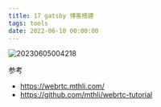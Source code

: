 ```yaml
---
title: 17 gatsby 博客搭建
tags: tools
date: 2022-06-10 00:00:00
---
```


![20230605004218](http://s3.airtlab.com/blog/20230605004218.png)

参考
- https://webrtc.mthli.com/
- https://github.com/mthli/webrtc-tutorial